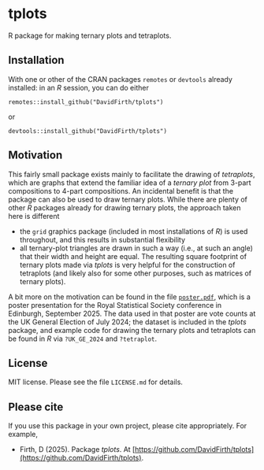 # tplots
R package for making ternary plots and tetraplots.

## Installation
With one or other of the CRAN packages `remotes` or `devtools` already installed: in an _R_ session, you can do either
```
remotes::install_github("DavidFirth/tplots")
```
or
```
devtools::install_github("DavidFirth/tplots")
```

## Motivation

This fairly small package exists mainly to facilitate the drawing of _tetraplots_, which are graphs that extend the familiar idea of a _ternary plot_ from 3-part compositions to 4-part compositions.  An incidental benefit is that the package can also be used to draw ternary plots.  While there are plenty of other _R_ packages already for drawing ternary plots, the approach taken here is different
* the `grid` graphics package (included in most installations of _R_) is used throughout, and this results in substantial flexibility
* all ternary-plot triangles are drawn in such a way (i.e., at such an angle) that their width and height are equal.  The resulting square footprint of ternary plots made via _tplots_ is very helpful for the construction of tetraplots (and likely also for some other purposes, such as matrices of ternary plots).

A bit more on the motivation can be found in the file [`poster.pdf`](https://github.com/DavidFirth/tplots/blob/main/poster.pdf), which is a poster presentation for the Royal Statistical Society conference in Edinburgh, September 2025.  The data used in that poster are vote counts at the UK General Election of July 2024; the dataset is included in the _tplots_ package, and example code for drawing the ternary plots and tetraplots can be found in _R_ via `?UK_GE_2024` and `?tetraplot`.

## License

MIT license.  Please see the file `LICENSE.md` for details.

## Please cite

If you use this package in your own project, please cite appropriately.  For example,
* Firth, D (2025).  Package _tplots_.  At [https://github.com/DavidFirth/tplots](https://github.com/DavidFirth/tplots).
